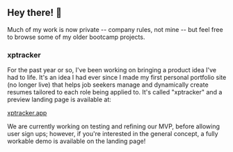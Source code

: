 ## Hey there! 👋
Much of my work is now private -- company rules, not mine -- but feel free to browse some of my older bootcamp projects. 

### xptracker
For the past year or so, I've been working on bringing a product idea I've had to life. It's an idea I had ever since I made my first personal portfolio site (no longer live) that helps job seekers manage and dynamically create resumes tailored to each role being applied to. It's called "xptracker" and a preview landing page is available at:

[xptracker.app](https://www.xptracker.app)

We are currently working on testing and refining our MVP, before allowing user sign ups; however, if you're interested in the general concept, a fully workable demo is available on the landing page!
